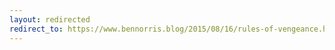 ```yaml
---
layout: redirected
redirect_to: https://www.bennorris.blog/2015/08/16/rules-of-vengeance.html
---
```

